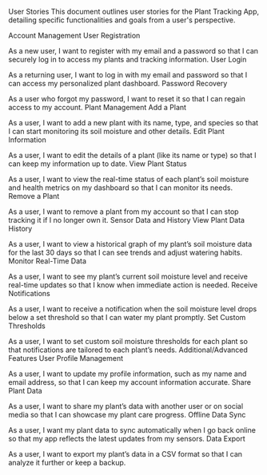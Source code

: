 User Stories
This document outlines user stories for the Plant Tracking App, detailing specific functionalities and goals from a user's perspective.

Account Management
User Registration

As a new user, I want to register with my email and a password so that I can securely log in to access my plants and tracking information.
User Login

As a returning user, I want to log in with my email and password so that I can access my personalized plant dashboard.
Password Recovery

As a user who forgot my password, I want to reset it so that I can regain access to my account.
Plant Management
Add a Plant

As a user, I want to add a new plant with its name, type, and species so that I can start monitoring its soil moisture and other details.
Edit Plant Information

As a user, I want to edit the details of a plant (like its name or type) so that I can keep my information up to date.
View Plant Status

As a user, I want to view the real-time status of each plant’s soil moisture and health metrics on my dashboard so that I can monitor its needs.
Remove a Plant

As a user, I want to remove a plant from my account so that I can stop tracking it if I no longer own it.
Sensor Data and History
View Plant Data History

As a user, I want to view a historical graph of my plant’s soil moisture data for the last 30 days so that I can see trends and adjust watering habits.
Monitor Real-Time Data

As a user, I want to see my plant’s current soil moisture level and receive real-time updates so that I know when immediate action is needed.
Receive Notifications

As a user, I want to receive a notification when the soil moisture level drops below a set threshold so that I can water my plant promptly.
Set Custom Thresholds

As a user, I want to set custom soil moisture thresholds for each plant so that notifications are tailored to each plant’s needs.
Additional/Advanced Features
User Profile Management

As a user, I want to update my profile information, such as my name and email address, so that I can keep my account information accurate.
Share Plant Data

As a user, I want to share my plant’s data with another user or on social media so that I can showcase my plant care progress.
Offline Data Sync

As a user, I want my plant data to sync automatically when I go back online so that my app reflects the latest updates from my sensors.
Data Export

As a user, I want to export my plant’s data in a CSV format so that I can analyze it further or keep a backup.

